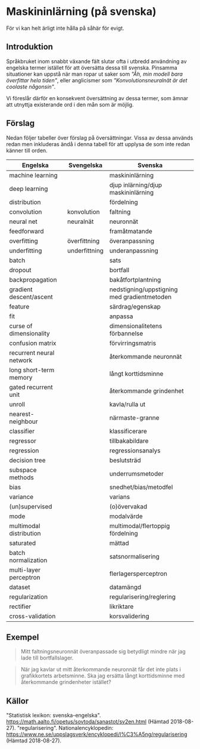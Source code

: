 # Maskininlärning (på svenska)
För vi kan helt ärligt inte hålla på såhär för evigt.

## Introduktion

Språkbruket inom snabbt växande fält slutar ofta i utbredd användning av engelska termer istället för att översätta dessa till svenska. Pinsamma situationer kan uppstå när man ropar ut saker som _"Åh, min modell bara överfittar hela tiden"_, eller anglicismer som _"Konvolutionsneuralnät är det coolaste någonsin"_.

Vi föreslår därför en konsekvent översättning av dessa termer, som ämnar att utnyttja existerande ord i den mån som är möjlig.

## Förslag

Nedan följer tabeller över förslag på översättningar. Vissa av dessa används redan men inkluderas ändå i denna tabell för att upplysa de som inte redan känner till orden.

| Engelska | Svengelska | Svenska |
|--------------|----------------|-------------|
| machine learning | | maskininlärning |
| deep learning | | djup inlärning/djup maskininlärning |
| distribution | | fördelning |
| convolution | konvolution | faltning |
| neural net | neuralnät | neuronnät |
| feedforward | | framåtmatande |
| overfitting | överfittning | överanpassning |
| underfitting | underfittning | underanpassning |
| batch | | sats |
| dropout | | bortfall |
| backpropagation | | bakåtfortplantning |
| gradient descent/ascent | | nedstigning/uppstigning med gradientmetoden |
| feature | | särdrag/egenskap |
| fit | | anpassa |
| curse of dimensionality | | dimensionalitetens förbannelse |
| confusion matrix | | förvirringsmatris |
| recurrent neural network | | återkommande neuronnät |
| long short-term memory | | långt korttidsminne |
| gated recurrent unit | | återkommande grindenhet |
| unroll | | kavla/rulla ut |
| nearest-neighbour | | närmaste-granne |
| classifier | | klassificerare |
| regressor | | tillbakabildare |
| regression | | regressionsanalys |
| decision tree | | beslutsträd |
| subspace methods | | underrumsmetoder |
| bias | | snedhet/bias/metodfel |
| variance | | varians |
| (un)supervised | | (o)övervakad |
| mode | | modalvärde |
| multimodal distribution | | multimodal/flertoppig fördelning |
| saturated | | mättad |
| batch normalization | | satsnormalisering |
| multi-layer perceptron | | flerlagersperceptron |
| dataset | | datamängd |
| regularization | | regularisering/reglering |
| rectifier | | likriktare |
| cross-validation | | korsvalidering |


## Exempel

> Mitt faltningsneuronnät överanpassade sig betydligt mindre när jag lade till bortfallslager.

<!-- -->
> När jag kavlar ut mitt återkommande neuronnät får det inte plats i grafikkortets arbetsminne. Ska jag ersätta långt korttidsminne med återkommande grindenheter istället?


## Källor
"Statistisk lexikon: svenska-engelska". https://math.aalto.fi/opetus/sovtoda/sanastot/sv2en.html (Hämtad 2018-08-27).
"regularisering". Nationalencyklopedin: https://www.ne.se/uppslagsverk/encyklopedi/l%C3%A5ng/regularisering (Hämtad 2018-08-27).
